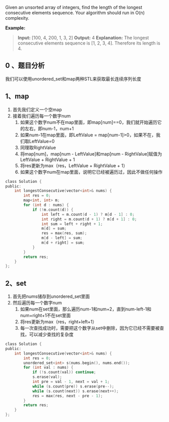 ﻿
Given an unsorted array of integers, find the length of the longest consecutive elements sequence.
Your algorithm should run in O(n) complexity.

**Example:**
>**Input:** [100, 4, 200, 1, 3, 2]
**Output:** 4
**Explanation:** The longest consecutive elements sequence is [1, 2, 3, 4]. Therefore its length is 4.


## 0 、题目分析
我们可以使用unordered_set和map两种STL来获取最长连续序列长度

## 1、map
1. 首先我们定义一个空map
2. 接着我们遍历每一个数字num
	1. 如果这个数字num不在map里面，即map[num]==0，我们就开始遍历它的左右，即num-1，num+1
	2. 如果num-1在map里面，即LeftValue = map[num-1]>0，如果不在，我们取LeftValue=0
	3. 同理取RightValue
	4. 将map[num]，map[num - LeftValue]和map[num - RightValue]赋值为LeftValue + RightValue + 1
	5. 将res更新为max（res，LeftValue + RightValue + 1）
	6. 如果这个数字num在map里面，说明它已经被遍历过，因此不做任何操作

```c
class Solution {
public:
    int longestConsecutive(vector<int>& nums) {
        int res = 0;
        map<int, int> m;
        for (int d : nums) {
            if (!m.count(d)) {
                int left = m.count(d - 1) ? m[d - 1] : 0;
                int right = m.count(d + 1) ? m[d + 1] : 0;
                int sum = left + right + 1;
                m[d] = sum;
                res = max(res, sum);
                m[d - left] = sum;
                m[d + right] = sum;
            }
        }
        return res;
    }
};
```

## 2、set
1. 首先把nums储存到unordered_set里面
2. 然后遍历每一个数字num
	1. 如果num在set里面，那么遍历num-1和num+2，直到num-left-1和num+right+1不在set里面
	2. 将res更新为max（res，right+left+1）
	3. 每一次查找成功时，需要把这个数字从set中删除，因为它已经不需要被查找，可以减少查找的复杂度

```c
class Solution {
public:
    int longestConsecutive(vector<int>& nums) {
        int res = 0;
        unordered_set<int> s(nums.begin(), nums.end());
        for (int val : nums) {
            if (!s.count(val)) continue;
            s.erase(val);
            int pre = val - 1, next = val + 1;
            while (s.count(pre)) s.erase(pre--);
            while (s.count(next)) s.erase(next++);
            res = max(res, next - pre - 1);
        }
        return res;
    }
};
```
